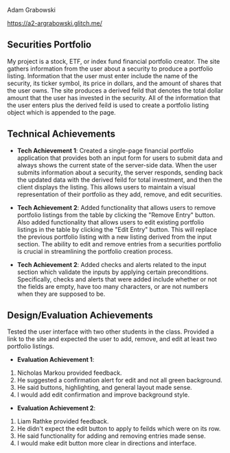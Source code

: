 Adam Grabowski

https://a2-argrabowski.glitch.me/

## Securities Portfolio

My project is a stock, ETF, or index fund financial portfolio creator. The site gathers information from the user about a security to produce a
portfolio listing. Information that the user must enter include the name of the security, its ticker symbol, its price in dollars, and the amount
of shares that the user owns. The site produces a derived feild that denotes the total dollar amount that the user has invested in the security.
All of the information that the user enters plus the derived feild is used to create a portfolio listing object which is appended to the page.

## Technical Achievements

- **Tech Achievement 1**: Created a single-page financial portfolio application that provides both an input form for users to submit data and always
  shows the current state of the server-side data. When the user submits information about a security, the server responds, sending back the updated
  data with the derived feild for total investment, and then the client displays the listing. This allows users to maintain a visual representation of
  their portfolio as they add, remove, and edit securities.

- **Tech Achievement 2**: Added functionality that allows users to remove portfolio listings from the table by clicking the "Remove Entry" button.
  Also added functionality that allows users to edit existing portfolio listings in the table by clicking the "Edit Entry" button. This will replace
  the previous portfolio listing with a new listing derived from the input section. The ability to edit and remove entries from a securities portfolio
  is crucial in streamlining the portfolio creation process.

- **Tech Achievement 2**: Added checks and alerts related to the input section which validate the inputs by applying certain preconditions. Specifically,
  checks and alerts that were added include whether or not the fields are empty, have too many characters, or are not numbers when they are supposed to be.

## Design/Evaluation Achievements

Tested the user interface with two other students in the class. Provided a link to the site and expected the user to add, remove, and edit at least
two portfolio listings.

- **Evaluation Achievement 1**:

1. Nicholas Markou provided feedback.
2. He suggested a confirmation alert for edit and not all green background.
3. He said buttons, highlighting, and general layout made sense.
4. I would add edit confirmation and improve background style.

- **Evaluation Achievement 2**:

1. Liam Rathke provided feedback.
2. He didn't expect the edit button to apply to feilds which were on its row.
3. He said functionality for adding and removing entries made sense.
4. I would make edit button more clear in directions and interface.
